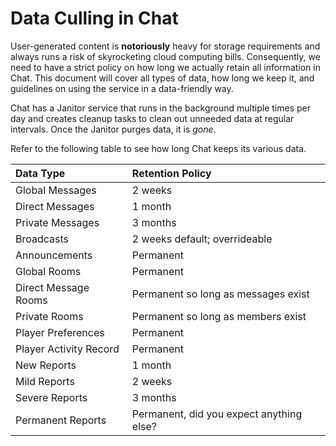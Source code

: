 # Data Culling in Chat

User-generated content is **notoriously** heavy for storage requirements and always runs a risk of skyrocketing cloud computing bills.  Consequently, we need to have a strict policy on how long we actually retain all information in Chat.  This document will cover all types of data, how long we keep it, and guidelines on using the service in a data-friendly way.

Chat has a Janitor service that runs in the background multiple times per day and creates cleanup tasks to clean out unneeded data at regular intervals.  Once the Janitor purges data, it is _gone_.

Refer to the following table to see how long Chat keeps its various data.

| Data Type              | Retention Policy                         |
|:-----------------------|:-----------------------------------------|
| Global Messages        | 2 weeks                                  |
| Direct Messages        | 1 month                                  |
| Private Messages       | 3 months                                 |
| Broadcasts             | 2 weeks default; overrideable            |
| Announcements          | Permanent                                |
| Global Rooms           | Permanent                                |
| Direct Message Rooms   | Permanent so long as messages exist      |
| Private Rooms          | Permanent so long as members exist       |
| Player Preferences     | Permanent                                |
| Player Activity Record | Permanent                                |
| New Reports            | 1 month                                  |
| Mild Reports           | 2 weeks                                  |
| Severe Reports         | 3 months                                 |
| Permanent Reports      | Permanent, did you expect anything else? |
